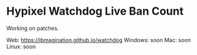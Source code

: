 # Hypixel Watchdog Live Ban Count

Working on patches.

Web: https://jbmagination.github.io/watchdog
Windows: soon
Mac: soon
Linux: soon
